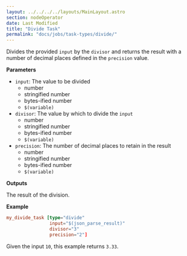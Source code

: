 ```yaml
---
layout: ../../../../layouts/MainLayout.astro
section: nodeOperator
date: Last Modified
title: "Divide Task"
permalink: "docs/jobs/task-types/divide/"
---
```


Divides the provided `input` by the `divisor` and returns the result with a number of decimal places defined in the `precision` value.

**Parameters**

- `input`: The value to be divided
    - number
    - stringified number
    - bytes-ified number
    - `$(variable)`
- `divisor`: The value by which to divide the `input`
    - number
    - stringified number
    - bytes-ified number
    - `$(variable)`
- `precision`: The number of decimal places to retain in the result
    - number
    - stringified number
    - bytes-ified number
    - `$(variable)`

**Outputs**

The result of the division.

**Example**

```toml
my_divide_task [type="divide"
                input="$(json_parse_result)"
                divisor="3"
                precision="2"]
```

Given the input `10`, this example returns `3.33`.
